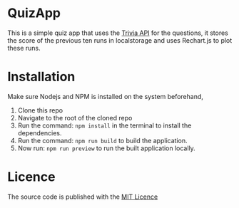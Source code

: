 # QuizApp
This is a simple quiz app that uses the [Trivia API](https://opentdb.com/api_config.php) for the questions,
it stores the score of the previous ten runs in localstorage and uses Rechart.js to plot these runs.

# Installation
Make sure Nodejs and NPM is installed on the system beforehand,
1. Clone this repo
2. Navigate to the root of the cloned repo
3. Run the command: `npm install` in the terminal to install the dependencies.
4. Run the command: `npm run build` to build the application.
5. Now run: `npm run preview` to run the built application locally.

# Licence
The source code is published with the [MIT Licence](https://github.com/seledun/quiz-fpl-vg?tab=MIT-1-ov-file#readme)
